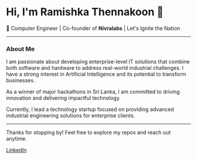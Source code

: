 # Hi, I'm Ramishka Thennakoon 👋

🚀 Computer Engineer | Co-founder of **Nivralabs** | Let's Ignite the Nation

---

### About Me

I am passionate about developing enterprise-level IT solutions that combine both software and hardware to address real-world industrial challenges. I have a strong interest in Artificial Intelligence and its potential to transform businesses.

As a winner of major hackathons in Sri Lanka, I am committed to driving innovation and delivering impactful technology.

Currently, I lead a technology startup focused on providing advanced industrial engineering solutions for enterprise clients.

---

Thanks for stopping by! Feel free to explore my repos and reach out anytime.

[LinkedIn](https://www.linkedin.com/in/ramishka-thennakoon)  
